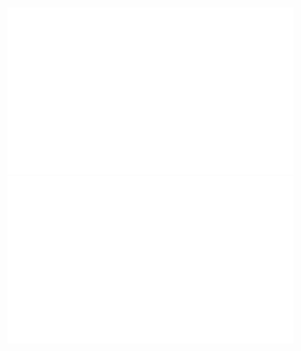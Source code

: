 
<!-- <img src="https://cdn.jsdelivr.net/gh/devicons/devicon@latest/icons/python/python-original.svg" width="50px" height="50px"/>-->
![](https://raw.githubusercontent.com/StoneGoblyn/github-stats/master/generated/overview.svg#gh-dark-mode-only)
![](https://raw.githubusercontent.com/StoneGoblyn/github-stats/master/generated/languages.svg#gh-dark-mode-only)

<!--
**StoneGoblyn/StoneGoblyn** is a ✨ _special_ ✨ repository because its `README.md` (this file) appears on your GitHub profile.

Here are some ideas to get you started:

- 🔭 I’m currently working on ...
- 🌱 I’m currently learning ...
- 👯 I’m looking to collaborate on ...
- 🤔 I’m looking for help with ...
- 💬 Ask me about ...
- 📫 How to reach me: ...
- 😄 Pronouns: ...
- ⚡ Fun fact: ...
-->
